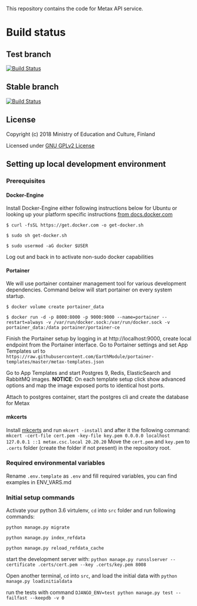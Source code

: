 This repository contains the code for Metax API service.

# Build status

## Test branch
[![Build Status](https://travis-ci.org/CSCfi/metax-api.svg?branch=test)](https://travis-ci.org/CSCfi/metax-api)

## Stable branch
[![Build Status](https://travis-ci.org/CSCfi/metax-api.svg?branch=stable)](https://travis-ci.org/CSCfi/metax-api)

License
-------
Copyright (c) 2018 Ministry of Education and Culture, Finland

Licensed under [GNU GPLv2 License](LICENSE)

## Setting up local development environment

### Prerequisites

#### Docker-Engine

Install Docker-Engine either following instructions below for Ubuntu or looking up your platform specific instructions [from docs.docker.com][1] 

`$ curl -fsSL https://get.docker.com -o get-docker.sh`

`$ sudo sh get-docker.sh`

`$ sudo usermod -aG docker $USER`

Log out and back in to activate non-sudo docker capabilities

#### Portainer

We will use portainer container management tool for various development dependencies. Command below will start portainer on every system startup.

`$ docker volume create portainer_data`

`$ docker run -d -p 8000:8000 -p 9000:9000 --name=portainer --restart=always -v /var/run/docker.sock:/var/run/docker.sock -v portainer_data:/data portainer/portainer-ce`

Finish the Portainer setup by logging in at http://localhost:9000, create local endpoint from the Portainer interface. Go to Portainer settings and set App Templates url to `https://raw.githubusercontent.com/EarthModule/portainer-templates/master/metax-templates.json`

Go to App Templates and start Postgres 9, Redis, ElasticSearch and RabbitMQ images. __NOTICE__: On each template setup click show advanced options and map the image exposed ports to identical host ports.

Attach to postgres container, start the postgres cli and create the database for Metax

#### mkcerts

Install [mkcerts][2] and run `mkcert -install` and after it the following command:
`mkcert -cert-file cert.pem -key-file key.pem 0.0.0.0 localhost 127.0.0.1 ::1 metax.csc.local 20.20.20`
Move the `cert.pem` and `key.pem` to `.certs` folder (create the folder if not present) in the repository root.

### Required environmental variables

Rename `.env.template` as `.env` and fill required variables, you can find examples in ENV_VARS.md

### Initial setup commands

Activate your python 3.6 virtulenv, `cd` into `src` folder and run following commands:

`python manage.py migrate`

`python manage.py index_refdata`

`python manage.py reload_refdata_cache`

start the development server with:
`python manage.py runsslserver --certificate .certs/cert.pem --key .certs/key.pem 8008`

Open another terminal, `cd` into `src`, and load the initial data with `python manage.py loadinitialdata`

run the tests with command `DJANGO_ENV=test python manage.py test --failfast --keepdb -v 0`


[1]: https://docs.docker.com/engine/install/
[2]: https://github.com/FiloSottile/mkcert